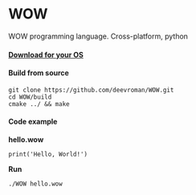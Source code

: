 # WOW
WOW programming language. Cross-platform, python


#### [Download for your OS](https://github.com/deevroman/WOW/releases)

#### Build from source

```
git clone https://github.com/deevroman/WOW.git
cd WOW/build
cmake ../ && make
```

#### Code example

__hello.wow__

```print('Hello, World!')```

__Run__

```./WOW hello.wow```
